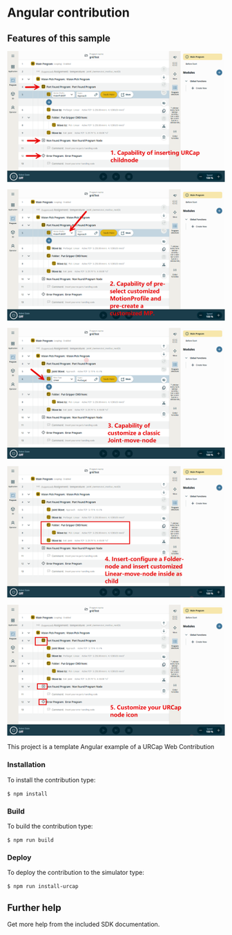 # Angular contribution



## Features of this sample

![1_inserting_childnode.png](./pic/1_inserting_childnode.png)

![2_Customize_motion_profile.png](./pic/2_Customize_motion_profile.png)

![3_Customize_classic_joint_node.png](./pic/3_Customize_classic_joint_node.png)

![4_Customize_Folder_with_child.png](./pic/4_Customize_Folder_with_child.png)

![5_Customize_node_icon.png](./pic/5_Customize_node_icon.png)





This project is a template Angular example of a URCap Web Contribution

### Installation

To install the contribution type:

`$ npm install`

### Build

To build the contribution type:

`$ npm run build`

### Deploy

To deploy the contribution to the simulator type:

`$ npm run install-urcap`

## Further help

Get more help from the included SDK documentation.
